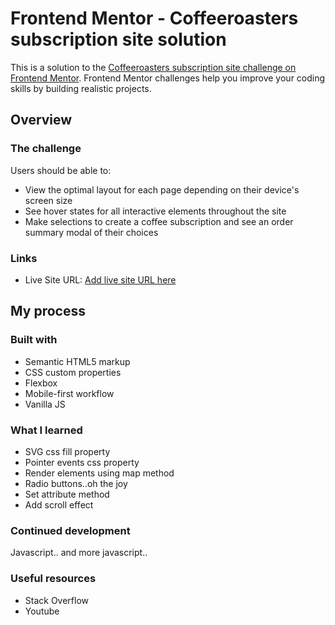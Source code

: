 # Frontend Mentor - Coffeeroasters subscription site solution

This is a solution to the [Coffeeroasters subscription site challenge on Frontend Mentor](https://www.frontendmentor.io/challenges/coffeeroasters-subscription-site-5Fc26HVY6). Frontend Mentor challenges help you improve your coding skills by building realistic projects.

## Overview

### The challenge

Users should be able to:

- View the optimal layout for each page depending on their device's screen size
- See hover states for all interactive elements throughout the site
- Make selections to create a coffee subscription and see an order summary modal of their choices

### Links

- Live Site URL: [Add live site URL here](https://coffeeroasters-fem-morfeli.vercel.app/)

## My process

### Built with

- Semantic HTML5 markup
- CSS custom properties
- Flexbox
- Mobile-first workflow
- Vanilla JS

### What I learned

- SVG css fill property
- Pointer events css property
- Render elements using map method
- Radio buttons..oh the joy
- Set attribute method
- Add scroll effect

### Continued development

Javascript.. and more javascript..

### Useful resources

- Stack Overflow
- Youtube
